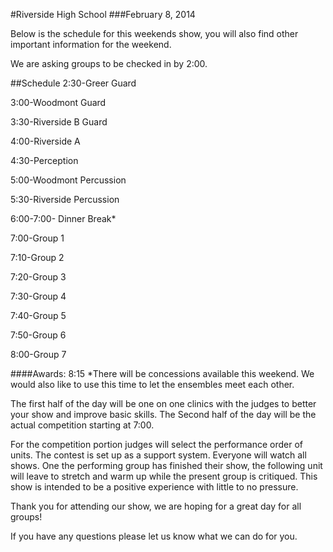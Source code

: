 #Riverside High School
###February 8, 2014

Below is the schedule for this weekends show, you will also find other important information for the weekend.

We are asking groups to be checked in by 2:00.

##Schedule
2:30-Greer Guard

3:00-Woodmont Guard

3:30-Riverside B Guard

4:00-Riverside A

4:30-Perception

5:00-Woodmont Percussion

5:30-Riverside Percussion

6:00-7:00- Dinner Break*

7:00-Group 1

7:10-Group 2

7:20-Group 3

7:30-Group 4

7:40-Group 5

7:50-Group 6

8:00-Group 7

####Awards: 8:15
*There will be concessions available this weekend. We would also like to use this time to let the ensembles meet each other.

The first half of the day will be one on one clinics with the judges to better your show and improve basic skills.
The Second half of the day will be the actual competition 
starting at 7:00.

For the competition portion judges will select the performance order of units.
The contest is set up as a support system. Everyone will watch all shows. One the performing group has finished their show, the following unit will leave to stretch and warm up while the present group is critiqued.
This show is intended to be a positive experience with little to no pressure.

Thank you for attending our show, we are hoping for a great day for all groups!

If you have any questions please let us know what we can do for you.